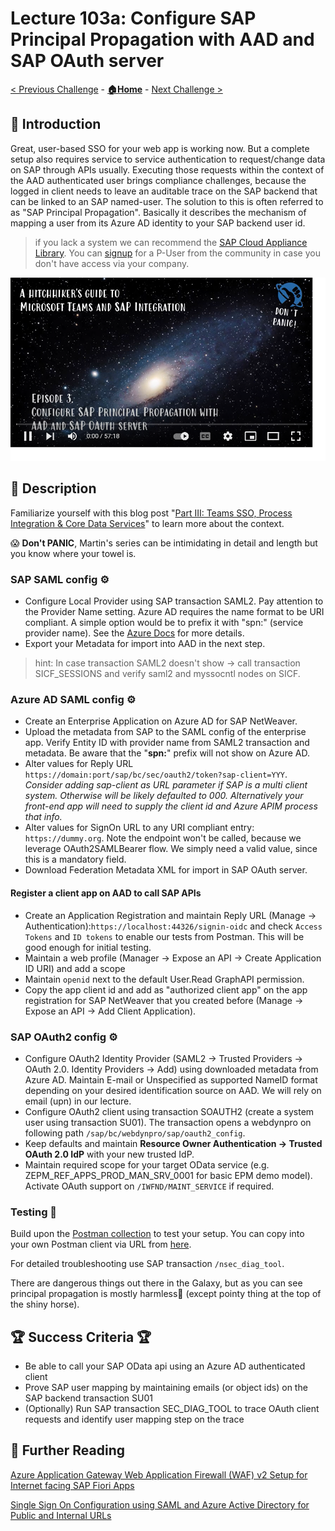# Lecture 103a: Configure SAP Principal Propagation with AAD and SAP OAuth server

[< Previous Challenge](./102-embed-app.md) - **[🏠Home](../README.md)** - [Next Challenge >](./103b-sap-principal-propagation-apim.md)

## 🔭 Introduction

Great, user-based SSO for your web app is working now. But a complete setup also requires service to service authentication to request/change data on SAP through APIs usually. Executing those requests within the context of the AAD authenticated user brings compliance challenges, because the logged in client needs to leave an auditable trace on the SAP backend that can be linked to an SAP named-user. The solution to this is often referred to as "SAP Principal Propagation". Basically it describes the mechanism of mapping a user from its Azure AD identity to your SAP backend user id.

> if you lack a system we can recommend the [SAP Cloud Appliance Library](https://cal.sap.com/). You can [signup](https://blogs.sap.com/2020/01/17/creating-a-p-user-in-sap-cloud-platform-to-practise-sap-hana./) for a P-User from the community in case you don't have access via your company.

[![third session link to YouTube](../img/103.png)](https://www.youtube.com/watch?v=JGvJJnMSEHM&list=PLvqyDwoCkBXZ85LoFrNWv9Mj88TiDAc4g&index=4)

## 📖 Description

Familiarize yourself with this blog post "[Part III: Teams SSO, Process Integration & Core Data Services](https://blogs.sap.com/2021/02/24/principal-propagation-in-a-multi-cloud-solution-between-microsoft-azure-and-sap-cloud-platform-scp-part-iii-teams-sso-process-integration-core-data-services/)" to learn more about the context.

😱 **Don't PANIC**, Martin's series can be intimidating in detail and length but you know where your towel is.

### SAP SAML config ⚙

- Configure Local Provider using SAP transaction SAML2. Pay attention to the Provider Name setting. Azure AD requires the name format to be URI compliant. A simple option would be to prefix it with "spn:" (service provider name). See the [Azure Docs](https://docs.microsoft.com/azure/active-directory/develop/single-sign-on-saml-protocol#audience) for more details.
- Export your Metadata for import into AAD in the next step.

> hint: In case transaction SAML2 doesn't show -> call transaction SICF_SESSIONS and verify saml2 and myssocntl nodes on SICF.

### Azure AD SAML config ⚙

- Create an Enterprise Application on Azure AD for SAP NetWeaver.
- Upload the metadata from SAP to the SAML config of the enterprise app. Verify Entity ID with provider name from SAML2 transaction and metadata. Be aware that the "**spn:**" prefix will not show on Azure AD.
- Alter values for Reply URL `https://domain:port/sap/bc/sec/oauth2/token?sap-client=YYY`. _Consider adding sap-client as URL parameter if SAP is a multi client system. Otherwise will be likely defaulted to 000. Alternatively your front-end app will need to supply the client id and Azure APIM process that info._
- Alter values for SignOn URL to any URI compliant entry: `https://dummy.org`. Note the endpoint won't be called, because we leverage OAuth2SAMLBearer flow. We simply need a valid value, since this is a mandatory field.
- Download Federation Metadata XML for import in SAP OAuth server.

#### Register a client app on AAD to call SAP APIs

- Create an Application Registration and maintain Reply URL (Manage -> Authentication):`https://localhost:44326/signin-oidc` and check `Access Tokens` and `ID tokens` to enable our tests from Postman. This will be good enough for initial testing.
- Maintain a web profile (Manager -> Expose an API -> Create Application ID URI) and add a scope
- Maintain `openid` next to the default User.Read GraphAPI permission.
- Copy the app client id and add as "authorized client app" on the app registration for SAP NetWeaver that you created before (Manage -> Expose an API -> Add Client Application).

### SAP OAuth2 config ⚙

- Configure OAuth2 Identity Provider (SAML2 -> Trusted Providers -> OAuth 2.0. Identity Providers -> Add) using downloaded metadata from Azure AD. Maintain E-mail or Unspecified as supported NameID format depending on your desired identification source on AAD. We will rely on email (upn) in our lecture.
- Configure OAuth2 client using transaction SOAUTH2 (create a system user using transaction SU01). The transaction opens a webdynpro on following path `/sap/bc/webdynpro/sap/oauth2_config`.
- Keep defaults and maintain **Resource Owner Authentication -> Trusted OAuth 2.0 IdP** with your new trusted IdP.
- Maintain required scope for your target OData service (e.g. ZEPM_REF_APPS_PROD_MAN_SRV_0001 for basic EPM demo model). Activate OAuth support on `/IWFND/MAINT_SERVICE` if required.

### Testing 🧪

Build upon the [Postman collection](../Templates/Hitchhiker-103a.postman_collection.json) to test your setup. You can copy into your own Postman client via URL from [here](https://raw.githubusercontent.com/MartinPankraz/SAP-MSTeams-Hero/main/Templates/Hitchhiker-103a.postman_collection.json).

For detailed troubleshooting use SAP transaction `/nsec_diag_tool`.

There are dangerous things out there in the Galaxy, but as you can see principal propagation is mostly harmless🦄 (except pointy thing at the top of the shiny horse).

## 🏆 Success Criteria 🏆

- Be able to call your SAP OData api using an Azure AD authenticated client
- Prove SAP user mapping by maintaining emails (or object ids) on the SAP backend transaction SU01
- (Optionally) Run SAP transaction SEC_DIAG_TOOL to trace OAuth client requests and identify user mapping step on the trace

## 📖 Further Reading

[Azure Application Gateway Web Application Firewall (WAF) v2 Setup for Internet facing SAP Fiori Apps](https://blogs.sap.com/2020/12/03/sap-on-azure-application-gateway-web-application-firewall-waf-v2-setup-for-internet-facing-sap-fiori-apps/)

[Single Sign On Configuration using SAML and Azure Active Directory for Public and Internal URLs](https://blogs.sap.com/2020/12/10/sap-on-azure-single-sign-on-configuration-using-saml-and-azure-active-directory-for-public-and-internal-urls/)
